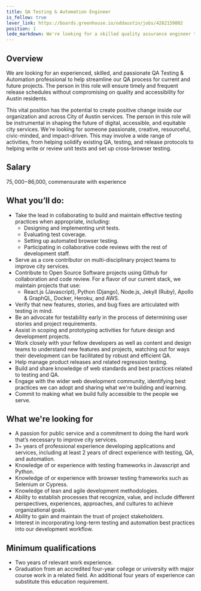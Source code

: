 ```yaml
---
title: QA Testing & Automation Engineer
is_fellow: true
lever_link: https://boards.greenhouse.io/oddaustin/jobs/4282159002
position: 1
lede_markdown: We're looking for a skilled quality assurance engineer to collaborate with the City of Austin’s Office of Design and Delivery on incorporating effective testing practices into every development cycle.
---
```


## Overview

We are looking for an experienced, skilled, and passionate QA Testing & Automation professional to help streamline our QA process for current and future projects. The person in this role will ensure timely and frequent release schedules without compromising on quality and accessibility for Austin residents.

This vital position has the potential to create positive change inside our organization and across City of Austin services. The person in this role will be instrumental in shaping the future of digital, accessible, and equitable city services. We're looking for someone passionate, creative, resourceful, civic-minded, and impact-driven. This may involve a wide range of activities, from helping solidify existing QA, testing, and release protocols to helping write or review unit tests and set up cross-browser testing.

## Salary

$75,000-$86,000, commensurate with experience

## What you’ll do:

- Take the lead in collaborating to build and maintain effective testing practices when appropriate, including:
  - Designing and implementing unit tests.
  - Evaluating test coverage.
  - Setting up automated browser testing.
  - Participating in collaborative code reviews with the rest of development staff.
- Serve as a core contributor on multi-disciplinary project teams to improve city services.
- Contribute to Open Source Software projects using Github for collaboration and code review. For a flavor of our current stack, we maintain projects that use:
  - React.js (Javascript), Python (Django), Node.js, Jekyll (Ruby), Apollo & GraphQL, Docker, Heroku, and AWS.
- Verify that new features, stories, and bug fixes are articulated with testing in mind.
- Be an advocate for testability early in the process of determining user stories and project requirements.
- Assist in scoping and prototyping activities for future design and development projects.
- Work closely with your fellow developers as well as content and design teams to understand new features and projects, watching out for ways their development can be facilitated by robust and efficient QA.
- Help manage product releases and related regression testing.
- Build and share knowledge of web standards and best practices related to testing and QA.
- Engage with the wider web development community, identifying best practices we can adopt and sharing what we're building and learning.
- Commit to making what we build fully accessible to the people we serve.

## What we're looking for

- A passion for public service and a commitment to doing the hard work that’s necessary to improve city services.
- 3+ years of professional experience developing applications and services, including at least 2 years of direct experience with testing, QA, and automation.
- Knowledge of or experience with testing frameworks in Javascript and Python.
- Knowledge of or experience with browser testing frameworks such as Selenium or Cypress.
- Knowledge of lean and agile development methodologies.
- Ability to establish processes that recognize, value, and include different perspectives, experiences, approaches, and cultures to achieve organizational goals.
- Ability to gain and maintain the trust of project stakeholders.
- Interest in incorporating long-term testing and automation best practices into our development workflow.

## Minimum qualifications

- Two years of relevant work experience.
- Graduation from an accredited four-year college or university with major course work in a related field. An additional four years of experience can substitute this education requirement.
